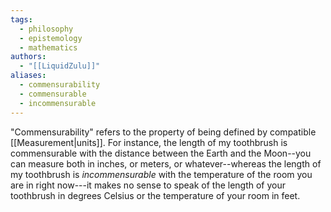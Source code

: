 ```yaml
---
tags:
  - philosophy
  - epistemology
  - mathematics
authors:
  - "[[LiquidZulu]]"
aliases:
  - commensurability
  - commensurable
  - incommensurable
---
```

"Commensurability" refers to the property of being defined by compatible [[Measurement|units]]. For instance, the length of my toothbrush is commensurable with the distance between the Earth and the Moon--you can measure both in inches, or meters, or whatever--whereas the length of my toothbrush is *incommensurable* with the temperature of the room you are in right now---it makes no sense to speak of the length of your toothbrush in degrees Celsius or the temperature of your room in feet.